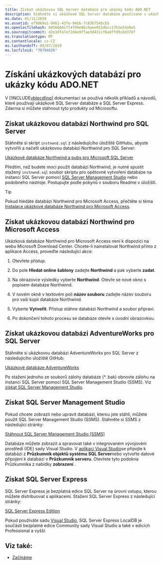 ```yaml
---
title: Získat ukázkovou SQL Server databáze pro ukázky kódu ADO.NET
description: Stáhněte si ukázkové SQL Server databáze používané v ukázkách kódu v dokumentaci k ADO.NET a také SQL Server a nástroje pro správu.
ms.date: 01/11/2019
ms.assetid: ef9d69a1-9461-43fe-94bb-7c836754bcb5
ms.openlocfilehash: 60566041ff4f99e96c9aee052dbcc17b5e5da9e5
ms.sourcegitcommit: d2e1dfa7ef2d4e9ffae3d431cf6a4ffd9c8d378f
ms.translationtype: MT
ms.contentlocale: cs-CZ
ms.lasthandoff: 09/07/2019
ms.locfileid: "70794026"
---
```

# <a name="get-the-sample-databases-for-adonet-code-samples"></a>Získání ukázkových databází pro ukázky kódu ADO.NET

V [!INCLUDE[vbtecdlinq](../../../../../../includes/vbtecdlinq-md.md)] dokumentaci se používá několik příkladů a návodů, které používají ukázkové SQL Server databáze a SQL Server Express. Zdarma si můžete stáhnout tyto produkty od Microsoftu.

## <a name="get-the-northwind-sample-database-for-sql-server"></a>Získat ukázkovou databázi Northwind pro SQL Server

Stáhněte si skript `instnwnd.sql` z následujícího úložiště GitHubu, abyste vytvořili a načetli ukázkovou databázi Northwind pro SQL Server:

[Ukázkové databáze Northwind a pubs pro Microsoft SQL Server](https://github.com/Microsoft/sql-server-samples/tree/master/samples/databases/northwind-pubs)

Předtím, než budete moci použít databázi Northwind, je nutné spustit stažený `instnwnd.sql` soubor skriptu pro opětovné vytvoření databáze na instanci SQL Server pomocí [SQL Server Management Studio](#get_ssms) nebo podobného nástroje. Postupujte podle pokynů v souboru Readme v úložišti.

> [!TIP]
> Pokud hledáte databázi Northwind pro Microsoft Access, přečtěte si téma [Instalace ukázkové databáze Northwind pro Microsoft Access](#northwind_access).

## <a name="northwind_access"></a>Získat ukázkovou databázi Northwind pro Microsoft Access

Ukázková databáze Northwind pro Microsoft Access není k dispozici na webu Microsoft Download Center. Chcete-li nainstalovat Northwind přímo z aplikace Access, proveďte následující akce:

1. Otevřete přístup.

1. Do pole **Hledat online šablony** zadejte **Northwind** a pak vyberte **zadat**.

1. Na obrazovce výsledky vyberte **Northwind**. Otevře se nové okno s popisem databáze Northwind.

1. V novém okně v textovém poli **název souboru** zadejte název souboru pro vaši kopii databáze Northwind.

1. Vyberte **Vytvořit**. Přístup stáhne databázi Northwind a soubor připraví.

1. Po dokončení tohoto procesu se databáze otevře s úvodní obrazovkou.

## <a name="get-the-adventureworks-sample-database-for-sql-server"></a>Získat ukázkovou databázi AdventureWorks pro SQL Server

Stáhněte si ukázkovou databázi AdventureWorks pro SQL Server z následujícího úložiště GitHub:

[Ukázkové databáze AdventureWorks](https://github.com/Microsoft/sql-server-samples/releases/tag/adventureworks)

Po stažení jednoho ze souborů zálohy databáze (\*. bak) obnovte zálohu na instanci SQL Server pomocí SQL Server Management Studio (SSMS). Viz [získat SQL Server Management Studio](#get_ssms).

## <a name="get_ssms"></a>Získat SQL Server Management Studio
Pokud chcete zobrazit nebo upravit databázi, kterou jste stáhli, můžete použít SQL Server Management Studio (SSMS). Stáhněte si SSMS z následující stránky:

[Stáhnout SQL Server Management Studio (SSMS)](/sql/ssms/download-sql-server-management-studio-ssms) 

Databáze můžete zobrazit a spravovat také v integrovaném vývojovém prostředí (IDE) sady Visual Studio. V [aplikaci Visual Studio](https://www.visualstudio.com/downloads/?utm_medium=microsoft&utm_source=docs.microsoft.com&utm_campaign=button+cta&utm_content=download+vs2017)se připojte k databázi z **Průzkumník objektů systému SQL Server**nebo vytvořte datové připojení k databázi v **Průzkumník serveru**. Otevřete tyto podokna Průzkumníka z nabídky **zobrazení** .

## <a name="get_sql"></a>Získat SQL Server Express

SQL Server Express je bezplatná edice SQL Server na úrovni vstupu, kterou můžete distribuovat s aplikacemi. Stažení SQL Server Express z následující stránky:
  
[SQL Server Express Edition](https://www.microsoft.com/sql-server/sql-server-editions-express)

Pokud používáte sadu [Visual Studio](https://www.visualstudio.com/downloads/?utm_medium=microsoft&utm_source=docs.microsoft.com&utm_campaign=button+cta&utm_content=download+vs2017), SQL Server Express LocalDB je součástí bezplatné edice Community sady Visual Studio a také v edicích Professional a vyšší.  

## <a name="see-also"></a>Viz také:

- [Začínáme](getting-started.md)
